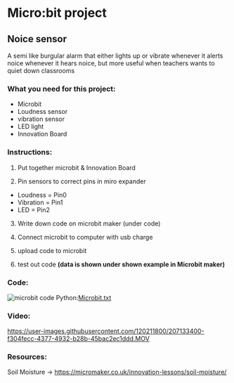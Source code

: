 # Micro:bit project
## Noice sensor

A semi like burgular alarm that either lights up or vibrate whenever it alerts noice whenever it hears noice, but more useful when teachers wants to quiet down classrooms

### What you need for this project:
* Microbit
* Loudness sensor
* vibration sensor
* LED light
* Innovation Board

### Instructions:
1. Put together microbit & Innovation Board

2. Pin sensors to correct pins in miro expander
  * Loudness = Pin0
  * Vibration = Pin1
  * LED = Pin2

3. Write down code on microbit maker (under code)

4. Connect microbit to computer with usb charge

5. upload code to microbit

6. test out code **(data is shown under shown example in Microbit maker)**
### Code:
![microbit code](https://user-images.githubusercontent.com/120211800/206775540-d94a5832-f067-4459-9c59-ae1da5968026.PNG)
Python:[Microbit.txt](https://github.com/Dwalker123/Dwalker123/files/10211183/Microbit.txt)

### Video:
https://user-images.githubusercontent.com/120211800/207133400-f304fecc-4377-4932-b28b-45bac2ec1ddd.MOV

### Resources:
Soil Moisture ->
https://micromaker.co.uk/innovation-lessons/soil-moisture/
